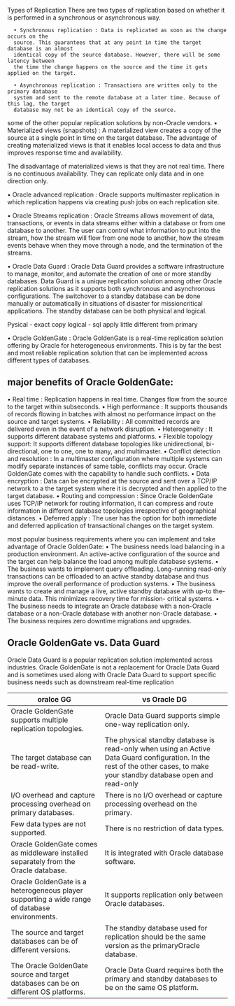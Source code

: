 



Types of Replication
There are two types of replication based on whether it is performed in a synchronous or asynchronous way.
      
      • Synchronous replication : Data is replicated as soon as the change occurs on the
      source. This guarantees that at any point in time the target database is an almost
      identical copy of the source database. However, there will be some latency between
      the time the change happens on the source and the time it gets applied on the target.

      • Asynchronous replication : Transactions are written only to the primary database
      system and sent to the remote database at a later time. Because of this lag, the target
      database may not be an identical copy of the source.


some of the other popular replication solutions by non-Oracle vendors.
• Materialized views (snapshots) : A materialized view creates a copy of the source at a
single point in time on the target database. The advantage of creating materialized
views is that it enables local access to data and thus improves response time
and availability. 

The disadvantage of materialized views is that they are not real time. There is no
continuous availability. They can replicate only data and in one direction only.



• Oracle advanced replication : Oracle supports multimaster replication in which
replication happens via creating push jobs on each replication site.


• Oracle Streams replication : Oracle Streams allows movement of data, transactions, or
events in data streams either within a database or from one database to another. The
user can control what information to put into the stream, how the stream will flow
from one node to another, how the stream events behave when they move through
a node, and the termination of the streams.


• Oracle Data Guard : Oracle Data Guard provides a software infrastructure to manage,
monitor, and automate the creation of one or more standby databases. Data Guard is
a unique replication solution among other Oracle replication solutions as it supports
both synchronous and asynchronous configurations.
The switchover to a standby
database can be done manually or automatically in situations of disaster for missioncritical
applications. The standby database can be both physical and logical.

Pysical - exact copy
logical - sql apply little different from primary


• Oracle GoldenGate : Oracle GoldenGate is a real-time replication solution offering     by Oracle for heterogeneous environments.
  This is by far the best and most reliable replication solution that can be implemented across different types of databases.
  
  
  
  major benefits of Oracle GoldenGate:
  -------------------------------------
• Real time : Replication happens in real time. Changes flow from the source to the target within subseconds.
• High performance : It supports thousands of records flowing in batches with almost no performance impact on the source and target systems.
• Reliability : All committed records are delivered even in the event of a network disruption.
• Heterogeneity : It supports different database systems and platforms.
• Flexible topology support: It supports different database topologies like unidirectional, bi-directional, one to one, one to many, and multimaster.
• Conflict detection and resolution : In a multimaster configuration where multiple systems can modify separate instances of same table, conflicts may    occur. Oracle GoldenGate comes with the capability to handle such conflicts.
• Data encryption : Data can be encrypted at the source and sent over a TCP/IP network to a the target system where it is decrypted and then applied      to the target database.
• Routing and compression : Since Oracle GoldenGate uses TCP/IP network for routing information, it can compress and route information in different     database topologies irrespective of geographical distances.
• Deferred apply : The user has the option for both immediate and deferred application of transactional changes on the target system.

most popular business requirements where you can implement and take advantage of
Oracle GoldenGate:
• The business needs load balancing in a production environment. An active-active configuration of the source and the target can help balance the load     among multiple database systems.
• The business wants to implement query offloading. Long-running read-only transactions can be offloaded to an active standby database and thus           improve the overall performance of production systems.
• The business wants to create and manage a live, active standby database with up-to the-minute data. This minimizes recovery time for mission-          critical systems.
• The business needs to integrate an Oracle database with a non-Oracle database or a non-Oracle database with another non-Oracle database.
• The business requires zero downtime migrations and upgrades.


Oracle GoldenGate vs. Data Guard
------------------------


Oracle Data Guard is a popular replication solution implemented across industries. Oracle GoldenGate is
not a replacement for Oracle Data Guard and is sometimes used along with Oracle Data Guard to support
specific business needs such as downstream real-time replication

|oralce GG |vs Oracle DG|
---------- | ----------
|Oracle GoldenGate supports multiple replication topologies. | Oracle Data Guard supports simple one-way replication only.|
|The target database can be read-write. | The physical standby database is read-only when using an Active Data Guard configuration. In the rest of the                                            other cases, to make your standby database open and read-only|
|I/O overhead and capture processing overhead on primary databases.| There is no I/O overhead or capture processing overhead on the primary.|
|Few data types are not supported.| There is no restriction of data types.|
|Oracle GoldenGate comes as middleware installed separately from the Oracle database.| It is integrated with Oracle database software.|
|Oracle GoldenGate is a heterogeneous player supporting a wide range of database environments.| It supports replication only between Oracle databases.|
|The source and target databases can be of different versions.| The standby database used for replication should be the same version as the primaryOracle database.|
|The Oracle GoldenGate source and target databases can be on different OS platforms.|Oracle Data Guard requires both the primary and standby databases                                                                                      to be on the same OS platform.|




